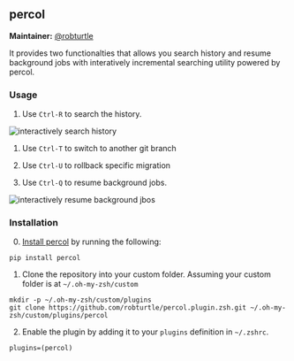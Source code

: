## percol

**Maintainer:** [@robturtle](https://github.com/robturtle)

It provides two functionalties that allows you search history and resume
background jobs with interatively incremental searching utility powered by
percol.

### Usage

1. Use `Ctrl-R` to search the history.

  ![interactively search history](https://www.dropbox.com/s/2ke80q5uswz7sqf/percol.plugin1.gif?raw=1)
  
1. Use `Ctrl-T` to switch to another git branch

1. Use `Ctrl-U` to rollback specific migration

2. Use `Ctrl-Q` to resume background jobs.

  ![interactively resume background jbos](https://www.dropbox.com/s/u5t5l7jeznv06y8/percol.plugin2.gif?raw=1)

### Installation

0. [Install percol](https://github.com/mooz/percol) by running the following:

  ```
  pip install percol
  ```

1. Clone the repository into your custom folder. Assuming your custom folder is
   at `~/.oh-my-zsh/custom`
    
  ```
  mkdir -p ~/.oh-my-zsh/custom/plugins
  git clone https://github.com/robturtle/percol.plugin.zsh.git ~/.oh-my-zsh/custom/plugins/percol
  ```

2. Enable the plugin by adding it to your `plugins` definition in `~/.zshrc`.

  ```
  plugins=(percol)
  ```
